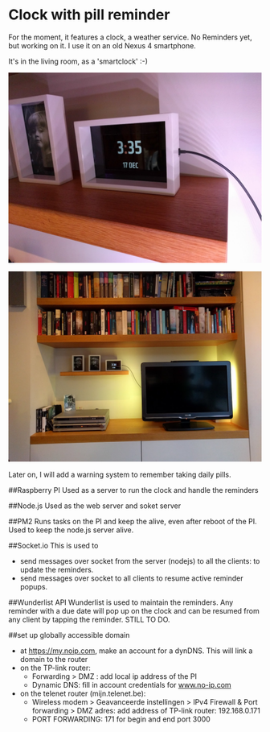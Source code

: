 # Clock with pill reminder


For the moment, it features a clock, a weather service. No Reminders yet, but working on it.
I use it on an old Nexus 4 smartphone.

It's in the living room, as a 'smartclock' :-)


![alt text](project/IMG_20161217_153528.jpg	 "My living room smartclock")

![alt text](project/IMG_20161217_153426.jpg	 "My living room smartclock")


Later on, I will add a warning system to remember taking daily pills.

##Raspberry PI
Used as a server to run the clock and handle the reminders

##Node.js
Used as the web server and soket server

##PM2
Runs tasks on the PI and keep the alive, even after reboot of the PI.
Used to keep the node.js server alive.

##Socket.io
This is used to
- send messages over socket from the server (nodejs) to all the clients: to update the reminders.
- send messages over socket to all clients to resume active reminder popups.

##Wunderlist API
Wunderlist is used to maintain the reminders.
Any reminder with a due date will pop up on the clock and can be resumed from any client by tapping the reminder.
STILL TO DO.


##set up globally accessible domain
- at https://my.noip.com, make an account for a dynDNS. This will link a domain to the router
- on the TP-link router:
  * Forwarding > DMZ : add local ip address of the PI
  * Dynamic DNS: fill in account credentials for www.no-ip.com
- on the telenet router (mijn.telenet.be):
  * Wireless modem > Geavanceerde instellingen > IPv4 Firewall & Port forwarding > DMZ adres: add address of TP-link router: 192.168.0.171
  * PORT FORWARDING: 171 for begin and end port 3000

